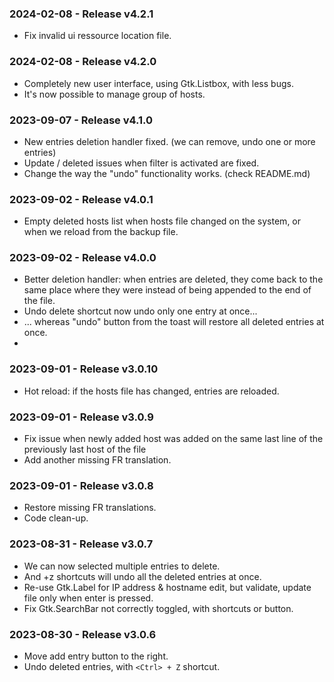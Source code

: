 ### 2024-02-08 - Release v4.2.1
* Fix invalid ui ressource location file.

### 2024-02-08 - Release v4.2.0
* Completely new user interface, using Gtk.Listbox, with less bugs.
* It's now possible to manage group of hosts.

### 2023-09-07 - Release v4.1.0
* New entries deletion handler fixed. (we can remove, undo one or more entries)
* Update / deleted issues when filter is activated are fixed.
* Change the way the "undo" functionality works. (check README.md)

### 2023-09-02 - Release v4.0.1
* Empty deleted hosts list when hosts file changed on the system, or when we reload from the backup file.

### 2023-09-02 - Release v4.0.0
* Better deletion handler: when entries are deleted, they come back to the same place where they were instead of being appended to the end of the file.
* Undo delete shortcut now undo only one entry at once...
* ... whereas "undo" button from the toast will restore all deleted entries at once.
* 
### 2023-09-01 - Release v3.0.10
* Hot reload: if the hosts file has changed, entries are reloaded.

### 2023-09-01 - Release v3.0.9
* Fix issue when newly added host was added on the same last line of the previously last host of the file
* Add another missing FR translation.

### 2023-09-01 - Release v3.0.8
* Restore missing FR translations.
* Code clean-up.

### 2023-08-31 - Release v3.0.7
* We can now selected multiple entries to delete.
* And <Ctrl>+z shortcuts will undo all the deleted entries at once.
* Re-use Gtk.Label for IP address & hostname edit, but validate, update file only when enter is pressed.
* Fix Gtk.SearchBar not correctly toggled, with shortcuts or button.

### 2023-08-30 - Release v3.0.6
* Move add entry button to the right.
* Undo deleted entries, with `<Ctrl> + Z` shortcut.


